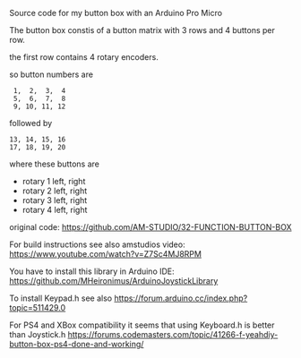 Source code for my button box with an Arduino Pro Micro

The button box constis of a button matrix with 3 rows and 4 buttons per row.

the first row contains 4 rotary encoders.

so button numbers are
```
 1,  2,  3,  4
 5,  6,  7,  8
 9, 10, 11, 12
```
followed by
```
13, 14, 15, 16
17, 18, 19, 20
```
where these buttons are
- rotary 1 left, right
- rotary 2 left, right
- rotary 3 left, right
- rotary 4 left, right

original code: https://github.com/AM-STUDIO/32-FUNCTION-BUTTON-BOX

For build instructions see also amstudios video: https://www.youtube.com/watch?v=Z7Sc4MJ8RPM

You have to install this library in Arduino IDE: https://github.com/MHeironimus/ArduinoJoystickLibrary

To install Keypad.h see also https://forum.arduino.cc/index.php?topic=511429.0 

For PS4 and XBox compatibility it seems that using Keyboard.h is better than Joystick.h
https://forums.codemasters.com/topic/41266-f-yeahdiy-button-box-ps4-done-and-working/
